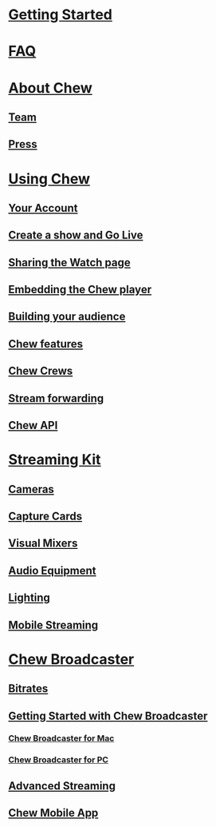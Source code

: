 # [Getting Started](guide/getting_started)

# [FAQ](guide/faq)

# [About Chew](guide/about/index)
## [Team](guide/about/team)
## [Press](guide/about/press)

# [Using Chew](guide/using_chew/getting_started)
## [Your Account](guide/using_chew/chew_account)
## [Create a show and Go Live](guide/using_chew/go_live_on_chew)
## [Sharing the Watch page](guide/using_chew/sharing_the_watch_page)
## [Embedding the Chew player](guide/using_chew/embedding_the_chew_player)
## [Building your audience](guide/using_chew/building_your_audience_on_chew)
## [Chew features](guide/using_chew/chew_features)
## [Chew Crews](guide/using_chew/crews)
## [Stream forwarding](guide/using_chew/stream_forwarding)
## [Chew API](guide/using_chew/chew_api)

# [Streaming Kit](guide/streaming_kit/getting_started)
## [Cameras](guide/streaming_kit/cameras)
## [Capture Cards](guide/streaming_kit/capture_cards)
## [Visual Mixers](guide/streaming_kit/visual_mixers)
## [Audio Equipment](guide/streaming_kit/audio_equipment)
## [Lighting](guide/streaming_kit/lighting)
## [Mobile Streaming](guide/streaming_kit/accessories_for_mobile_live_streaming)

# [Chew Broadcaster](guide/broadcaster)
## [Bitrates](guide/encoder_setup/bitrates)
## [Getting Started with Chew Broadcaster](guide/broadcaster/how_to_use_chew_broadcaster)
### [Chew Broadcaster for Mac](guide/broadcaster/mac)
### [Chew Broadcaster for PC](guide/broadcaster/pc)
## [Advanced Streaming](guide/broadcaster/advanced_live_streaming)
## [Chew Mobile App](guide/encoder_setup/chew_mobile_app)
